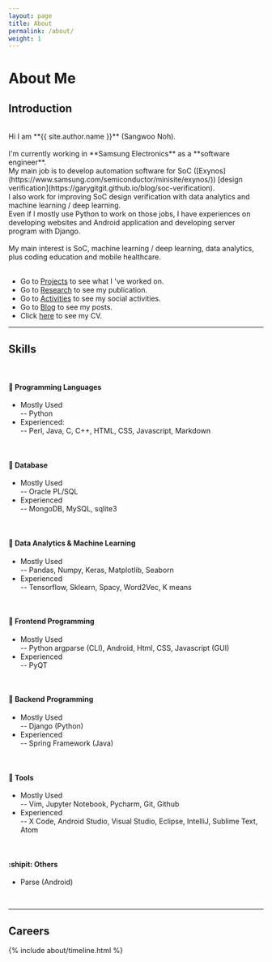 ```yaml
---
layout: page
title: About
permalink: /about/
weight: 1
---
```


# **About Me**

## **Introduction** 
<br>
Hi I am **{{ site.author.name }}** (Sangwoo Noh). <br><br>
I'm currently working in **Samsung Electronics** as a **software engineer**. <br>
My main job is to develop automation software for SoC ([Exynos](https://www.samsung.com/semiconductor/minisite/exynos/)) [design verification](https://garygitgit.github.io/blog/soc-verification). <br>
I also work for improving SoC design verification with data analytics and machine learning / deep learning. <br>
Even if I mostly use Python to work on those jobs, I have experiences on developing websites and Android application and developing server program with Django.<br><br>
My main interest is SoC, machine learning / deep learning, data analytics, plus coding education and mobile healthcare. <br><br>

- Go to [Projects](https://garygitgit.github.io/projects/) to see what I 've worked on. <br>
- Go to [Research](https://garygitgit.github.io/research/) to see my publication. <br>
- Go to [Activities](https://garygitgit.github.io/activities/) to see my social activities. <br>
- Go to [Blog](https://garygitgit.github.io/blog/) to see my posts. <br>
- Click [here]((https://drive.google.com/file/d/1xxH-xfvY2-Ccb033d1JmElHPqVozcAsM/view?usp=sharing)) to see my CV. <br>

---

## **Skills** 
<br>

#### :large_orange_diamond: Programming Languages
- Mostly Used<br>
-- Python<br>
- Experienced:<br>
-- Perl, Java, C, C++, HTML, CSS, Javascript, Markdown <br>
<br>

#### :large_orange_diamond: Database
- Mostly Used<br>
-- Oracle PL/SQL <br>
- Experienced<br>
-- MongoDB, MySQL, sqlite3 <br>
<br>

#### :large_orange_diamond: Data Analytics & Machine Learning
- Mostly Used<br>
-- Pandas, Numpy, Keras, Matplotlib, Seaborn <br>
- Experienced<br>
-- Tensorflow, Sklearn, Spacy, Word2Vec, K means <br>
<br>

#### :large_orange_diamond: Frontend Programming
- Mostly Used<br>
-- Python argparse (CLI), Android, Html, CSS, Javascript (GUI)<br>
- Experienced<br>
-- PyQT <br>
<br>

#### :large_orange_diamond: Backend Programming
- Mostly Used<br>
-- Django (Python) <br>
- Experienced<br>
-- Spring Framework (Java)<br>
<br>

#### :large_orange_diamond: Tools
- Mostly Used<br>
-- Vim, Jupyter Notebook, Pycharm, Git, Github
- Experienced<br>
-- X Code, Android Studio, Visual Studio, Eclipse, IntelliJ, Sublime Text, Atom <br>
<br>

#### :shipit: Others
- Parse (Android)
<br>

---

<!-- <div class="row">
{% include about/skills.html title="Programming Skills" source=site.data.programming-skills %}
{% include about/skills.html title="Other Skills" source=site.data.other-skills %}
</div> -->
## **Careers**

<div class="row">
{% include about/timeline.html %}
</div><br>

